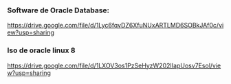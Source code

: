 ### Software de Oracle Database:

https://drive.google.com/file/d/1Lyc6fqvDZ6XfuNUxARTLMD6SOBkJAf0c/view?usp=sharing


### Iso de oracle linux 8

https://drive.google.com/file/d/1LXOV3os1PzSeHyzW202IIapUosv7Esol/view?usp=sharing